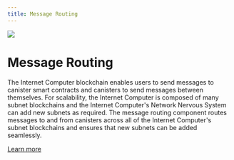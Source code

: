 ```yaml
---
title: Message Routing
---
```


![](/img/how-it-works/message-routing.600x300.jpg)

# Message Routing

The Internet Computer blockchain enables users to send messages to canister smart contracts and canisters to send messages between themselves. For scalability, the Internet Computer is composed of many subnet blockchains and the Internet Computer's Network Nervous System can add new subnets as required. The message routing component routes messages to and from canisters across all of the Internet Computer's subnet blockchains and ensures that new subnets can be added seamlessly.

[Learn more](/how-it-works/message-routing/)


